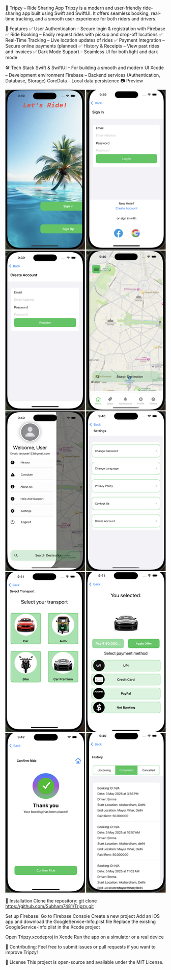 🚗 Tripzy – Ride Sharing App
Tripzy is a modern and user-friendly ride-sharing app built using Swift and SwiftUI. It offers seamless booking, real-time tracking, and a smooth user experience for both riders and drivers.

🌟 Features
✅ User Authentication – Secure login & registration with Firebase
✅ Ride Booking – Easily request rides with pickup and drop-off locations
✅ Real-Time Tracking – Live location updates of rides
✅ Payment Integration – Secure online payments (planned)
✅ History & Receipts – View past rides and invoices
✅ Dark Mode Support – Seamless UI for both light and dark mode

🛠️ Tech Stack
Swift & SwiftUI – For building a smooth and modern UI
Xcode – Development environment
Firebase – Backend services (Authentication, Database, Storage)
CoreData – Local data persistence
📷 Preview
<p align="center">
  <img src="UIScreenshots/MainView.png" alt="Main View" width="250" height="500"/>
  <img src="UIScreenshots/LoginView.png" alt="Login View" width="250" height="500"/>
  <img src="UIScreenshots/SignUp.png" alt="Signup View" width="250" height="500"/>
  <img src="UIScreenshots/HomeView.png" alt="Home View" width="250" height="500"/>
  <img src="UIScreenshots/SideBarView.png" alt="Sidebar View" width="250" height="500"/>
  <img src="UIScreenshots/SettingView.png" alt="Setting View" width="250" height="500"/>
  <img src="UIScreenshots/SelectTransportView.png" alt="Select transport View" width="250" height="500"/>
  <img src="UIScreenshots/PaymentView.png" alt="Payment View" width="250" height="500"/>
  <img src="UIScreenshots/ConfirmRideView.png" alt="Confirm Ride View" width="250" height="500"/>
  <img src="UIScreenshots/HistoryView.png" alt="History View" width="250" height="500"/>
</p>

🔧 Installation
Clone the repository: git clone https://github.com/Subham7481/Tripzy.git


Set up Firebase:
Go to Firebase Console
Create a new project
Add an iOS app and download the GoogleService-Info.plist file
Replace the existing GoogleService-Info.plist in the Xcode project

Open Tripzy.xcodeproj in Xcode
Run the app on a simulator or a real device

🤝 Contributing: Feel free to submit issues or pull requests if you want to improve Tripzy!

📜 License
This project is open-source and available under the MIT License.
